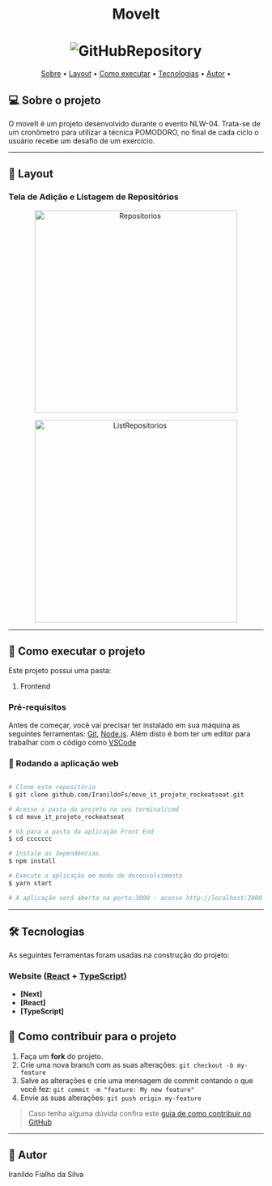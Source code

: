 <h1 align="center"> MoveIt
</h1>

<h1 align="center">
    <img alt="GitHubRepository" title="#GoStack" src="./assets/banner.png" />
</h1>

<p align="center">
 <a href="#-sobre-o-projeto">Sobre</a> •
 <a href="#-layout">Layout</a> • 
 <a href="#-como-executar-o-projeto">Como executar</a> • 
 <a href="#-tecnologias">Tecnologias</a> • 
 <a href="#-autor">Autor</a> • 
</p>


## 💻 Sobre o projeto

O moveIt é um projeto desenvolvido durante o evento NLW-04. Trata-se de um cronômetro para utilizar a técnica POMODORO, no final de cada ciclo o usuário recebe um desafio de um exercício. 


---

## 🎨 Layout

### Tela de Adição e Listagem de Repositórios

<p align="center" style="display: flex; align-items: flex-start; justify-content: center;">
  <img alt="Repositorios" title="#goStack" src="./assets/banner.png" width="400px">
</p>
<p align="center" style="display: flex; align-items: flex-start; justify-content: center;">
  <img alt="ListRepositorios" title="#goStack" src="./assets/banner2.png" width="400px">
</p>

---

## 🚀 Como executar o projeto

Este projeto possui uma pasta:

1. Frontend 

### Pré-requisitos

Antes de começar, você vai precisar ter instalado em sua máquina as seguintes ferramentas:
[Git](https://git-scm.com), [Node.js](https://nodejs.org/en/). 
Além disto é bom ter um editor para trabalhar com o código como [VSCode](https://code.visualstudio.com/)

### 🧭 Rodando a aplicação web

```bash

# Clone este repositório
$ git clone github.com/IranildoFs/move_it_projeto_rockeatseat.git

# Acesse a pasta do projeto no seu terminal/cmd
$ cd move_it_projeto_rockeatseat

# Vá para a pasta da aplicação Front End
$ cd ccccccc

# Instale as dependências
$ npm install

# Execute a aplicação em modo de desenvolvimento
$ yarn start 

# A aplicação será aberta na porta:3000 - acesse http://localhost:3000

```

---

## 🛠 Tecnologias

As seguintes ferramentas foram usadas na construção do projeto:

### **Website**  ([React](https://reactjs.org/)  +  [TypeScript](https://www.typescriptlang.org/))

-   **[Next]**
-   **[React]**
-   **[TypeScript]**

## 💪 Como contribuir para o projeto

1. Faça um **fork** do projeto.
2. Crie uma nova branch com as suas alterações: `git checkout -b my-feature`
3. Salve as alterações e crie uma mensagem de commit contando o que você fez: `git commit -m "feature: My new feature"`
4. Envie as suas alterações: `git push origin my-feature`
> Caso tenha alguma dúvida confira este [guia de como contribuir no GitHub](./CONTRIBUTING.md)

---

## 🦸 Autor

Iranildo Fialho da Silva




